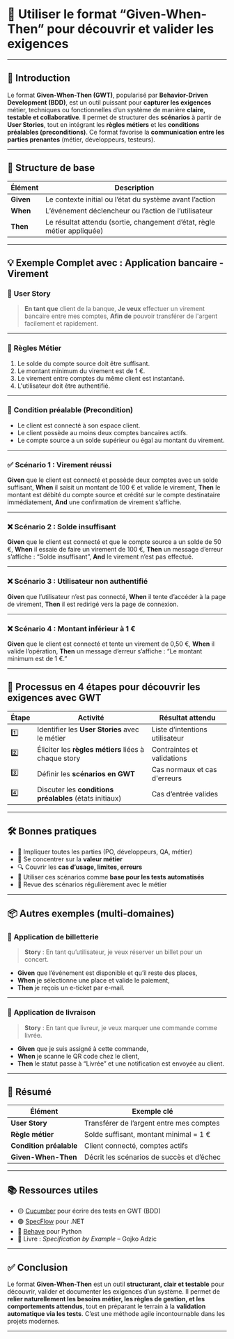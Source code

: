 # 🎯 Utiliser le format “Given-When-Then” pour découvrir et valider les exigences

---

## 📌 Introduction

Le format **Given-When-Then (GWT)**, popularisé par **Behavior-Driven Development (BDD)**, est un outil puissant pour **capturer les exigences** métier, techniques ou fonctionnelles d’un système de manière **claire, testable et collaborative**. Il permet de structurer des **scénarios** à partir de **User Stories**, tout en intégrant les **règles métiers** et les **conditions préalables (preconditions)**. Ce format favorise la **communication entre les parties prenantes** (métier, développeurs, testeurs).

---

## 🧩 Structure de base

| Élément   | Description                                                             |
| --------- | ----------------------------------------------------------------------- |
| **Given** | Le contexte initial ou l’état du système avant l’action                 |
| **When**  | L’événement déclencheur ou l’action de l’utilisateur                    |
| **Then**  | Le résultat attendu (sortie, changement d’état, règle métier appliquée) |

---

## 💡 Exemple Complet avec : Application bancaire - Virement

### 🧾 **User Story**

> **En tant que** client de la banque,
> **Je veux** effectuer un virement bancaire entre mes comptes,
> **Afin de** pouvoir transférer de l'argent facilement et rapidement.

---

### 📜 **Règles Métier**

1. Le solde du compte source doit être suffisant.
2. Le montant minimum du virement est de 1 €.
3. Le virement entre comptes du même client est instantané.
4. L'utilisateur doit être authentifié.

---

### 🔁 **Condition préalable (Precondition)**

* Le client est connecté à son espace client.
* Le client possède au moins deux comptes bancaires actifs.
* Le compte source a un solde supérieur ou égal au montant du virement.

---

### ✅ **Scénario 1 : Virement réussi**

**Given** que le client est connecté et possède deux comptes avec un solde suffisant,
**When** il saisit un montant de 100 € et valide le virement,
**Then** le montant est débité du compte source et crédité sur le compte destinataire immédiatement,
**And** une confirmation de virement s’affiche.

---

### ❌ **Scénario 2 : Solde insuffisant**

**Given** que le client est connecté et que le compte source a un solde de 50 €,
**When** il essaie de faire un virement de 100 €,
**Then** un message d’erreur s’affiche : “Solde insuffisant”,
**And** le virement n’est pas effectué.

---

### ❌ **Scénario 3 : Utilisateur non authentifié**

**Given** que l’utilisateur n’est pas connecté,
**When** il tente d’accéder à la page de virement,
**Then** il est redirigé vers la page de connexion.

---

### ❌ **Scénario 4 : Montant inférieur à 1 €**

**Given** que le client est connecté et tente un virement de 0,50 €,
**When** il valide l’opération,
**Then** un message d’erreur s’affiche : “Le montant minimum est de 1 €.”

---

## 🧭 Processus en 4 étapes pour découvrir les exigences avec GWT

| Étape | Activité                                                | Résultat attendu               |
| ----- | ------------------------------------------------------- | ------------------------------ |
| 1️⃣   | Identifier les **User Stories** avec le métier          | Liste d’intentions utilisateur |
| 2️⃣   | Éliciter les **règles métiers** liées à chaque story    | Contraintes et validations     |
| 3️⃣   | Définir les **scénarios en GWT**                        | Cas normaux et cas d'erreurs   |
| 4️⃣   | Discuter les **conditions préalables** (états initiaux) | Cas d’entrée valides           |

---

## 🛠️ Bonnes pratiques

* 🧠 Impliquer toutes les parties (PO, développeurs, QA, métier)
* 🎯 Se concentrer sur la **valeur métier**
* 🔍 Couvrir les **cas d’usage, limites, erreurs**
* 🧪 Utiliser ces scénarios comme **base pour les tests automatisés**
* 💬 Revue des scénarios régulièrement avec le métier

---

## 📦 Autres exemples (multi-domaines)

### 🎫 **Application de billetterie**

> **Story** : En tant qu’utilisateur, je veux réserver un billet pour un concert.

* **Given** que l’événement est disponible et qu’il reste des places,
* **When** je sélectionne une place et valide le paiement,
* **Then** je reçois un e-ticket par e-mail.

---

### 🚚 **Application de livraison**

> **Story** : En tant que livreur, je veux marquer une commande comme livrée.

* **Given** que je suis assigné à cette commande,
* **When** je scanne le QR code chez le client,
* **Then** le statut passe à “Livrée” et une notification est envoyée au client.

---

## 🧾 Résumé

| Élément                 | Exemple clé                               |
| ----------------------- | ----------------------------------------- |
| **User Story**          | Transférer de l’argent entre mes comptes  |
| **Règle métier**        | Solde suffisant, montant minimal = 1 €    |
| **Condition préalable** | Client connecté, comptes actifs           |
| **Given-When-Then**     | Décrit les scénarios de succès et d’échec |

---

## 📚 Ressources utiles

* 🟡 [Cucumber](https://cucumber.io/) pour écrire des tests en GWT (BDD)
* 🟢 [SpecFlow](https://specflow.org/) pour .NET
* 🔵 [Behave](https://behave.readthedocs.io/) pour Python
* 📘 Livre : *Specification by Example* – Gojko Adzic

---

## ✅ Conclusion

Le format **Given-When-Then** est un outil **structurant, clair et testable** pour découvrir, valider et documenter les exigences d’un système. Il permet de **relier naturellement les besoins métier, les règles de gestion, et les comportements attendus**, tout en préparant le terrain à la **validation automatique via les tests**. C’est une méthode agile incontournable dans les projets modernes.

---

